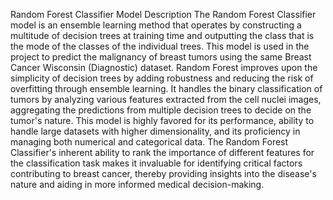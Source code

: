 Random Forest Classifier Model Description
The Random Forest Classifier model is an ensemble learning method that operates by constructing a multitude of decision trees at training time and outputting the class that is the mode of the classes of the individual trees. This model is used in the project to predict the malignancy of breast tumors using the same Breast Cancer Wisconsin (Diagnostic) dataset. Random Forest improves upon the simplicity of decision trees by adding robustness and reducing the risk of overfitting through ensemble learning. It handles the binary classification of tumors by analyzing various features extracted from the cell nuclei images, aggregating the predictions from multiple decision trees to decide on the tumor's nature. This model is highly favored for its performance, ability to handle large datasets with higher dimensionality, and its proficiency in managing both numerical and categorical data. The Random Forest Classifier's inherent ability to rank the importance of different features for the classification task makes it invaluable for identifying critical factors contributing to breast cancer, thereby providing insights into the disease's nature and aiding in more informed medical decision-making.
